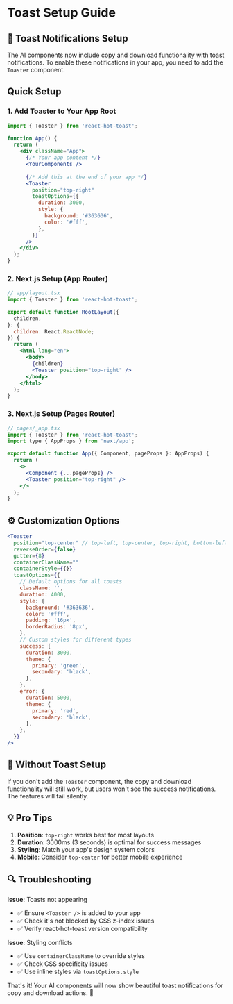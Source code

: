 # Toast Setup Guide

## 🍞 Toast Notifications Setup

The AI components now include copy and download functionality with toast notifications. To enable these notifications in your app, you need to add the `Toaster` component.

## Quick Setup

### 1. Add Toaster to Your App Root

```jsx
import { Toaster } from 'react-hot-toast';

function App() {
  return (
    <div className="App">
      {/* Your app content */}
      <YourComponents />
      
      {/* Add this at the end of your app */}
      <Toaster 
        position="top-right"
        toastOptions={{
          duration: 3000,
          style: {
            background: '#363636',
            color: '#fff',
          },
        }}
      />
    </div>
  );
}
```

### 2. Next.js Setup (App Router)

```jsx
// app/layout.tsx
import { Toaster } from 'react-hot-toast';

export default function RootLayout({
  children,
}: {
  children: React.ReactNode;
}) {
  return (
    <html lang="en">
      <body>
        {children}
        <Toaster position="top-right" />
      </body>
    </html>
  );
}
```

### 3. Next.js Setup (Pages Router)

```jsx
// pages/_app.tsx
import { Toaster } from 'react-hot-toast';
import type { AppProps } from 'next/app';

export default function App({ Component, pageProps }: AppProps) {
  return (
    <>
      <Component {...pageProps} />
      <Toaster position="top-right" />
    </>
  );
}
```

## ⚙️ Customization Options

```jsx
<Toaster 
  position="top-center" // top-left, top-center, top-right, bottom-left, bottom-center, bottom-right
  reverseOrder={false}
  gutter={8}
  containerClassName=""
  containerStyle={{}}
  toastOptions={{
    // Default options for all toasts
    className: '',
    duration: 4000,
    style: {
      background: '#363636',
      color: '#fff',
      padding: '16px',
      borderRadius: '8px',
    },
    // Custom styles for different types
    success: {
      duration: 3000,
      theme: {
        primary: 'green',
        secondary: 'black',
      },
    },
    error: {
      duration: 5000,
      theme: {
        primary: 'red',
        secondary: 'black',
      },
    },
  }}
/>
```

## 🎯 Without Toast Setup

If you don't add the `Toaster` component, the copy and download functionality will still work, but users won't see the success notifications. The features will fail silently.

## 💡 Pro Tips

1. **Position**: `top-right` works best for most layouts
2. **Duration**: 3000ms (3 seconds) is optimal for success messages
3. **Styling**: Match your app's design system colors
4. **Mobile**: Consider `top-center` for better mobile experience

## 🔍 Troubleshooting

**Issue**: Toasts not appearing
- ✅ Ensure `<Toaster />` is added to your app
- ✅ Check it's not blocked by CSS z-index issues
- ✅ Verify react-hot-toast version compatibility

**Issue**: Styling conflicts
- ✅ Use `containerClassName` to override styles
- ✅ Check CSS specificity issues
- ✅ Use inline styles via `toastOptions.style`

That's it! Your AI components will now show beautiful toast notifications for copy and download actions. 🎉
